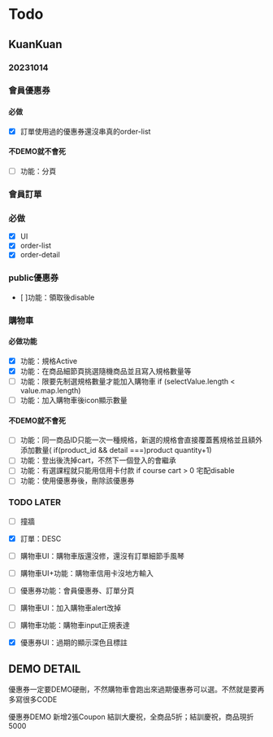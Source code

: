 # Todo

## KuanKuan

### 20231014

### 會員優惠券
#### 必做
- [X] 訂單使用過的優惠券還沒串真的order-list
#### 不DEMO就不會死
- [ ] 功能：分頁


### 會員訂單
### 必做
- [X] UI
- [X] order-list
- [X] order-detail

### public優惠券
- [ ]功能：領取後disable

### 購物車
#### 必做功能
- [X] 功能：規格Active
- [X] 功能：在商品細節頁挑選隨機商品並且寫入規格數量等
- [ ] 功能：限要先制選規格數量才能加入購物車 if (selectValue.length < value.map.length) 
- [ ] 功能：加入購物車後icon顯示數量

#### 不DEMO就不會死
- [ ] 功能：同一商品ID只能一次一種規格，新選的規格會直接覆蓋舊規格並且額外添加數量( if(product_id && detail ===)product quantity+1)
- [ ] 功能：登出後洗掉cart，不然下一個登入的會繼承
- [ ] 功能：有選課程就只能用信用卡付款 if course cart > 0 宅配disable
- [ ] 功能：使用優惠券後，刪除該優惠券

### TODO LATER
- [ ] 撞牆
- [X] 訂單：DESC
- [ ] 購物車UI：購物車版還沒修，還沒有訂單細節手風琴
- [ ] 購物車UI+功能：購物車信用卡沒地方輸入
- [ ] 優惠券功能：會員優惠券、訂單分頁
- [ ] 購物車UI：加入購物車alert改掉
- [ ] 購物車功能：購物車input正規表達
- [X] 優惠券UI：過期的顯示深色且標註


## DEMO DETAIL
優惠券一定要DEMO硬刪，不然購物車會跑出來過期優惠券可以選。不然就是要再多寫很多CODE

優惠券DEMO  新增2張Coupon  結訓大慶祝，全商品5折；結訓慶祝，商品現折5000
